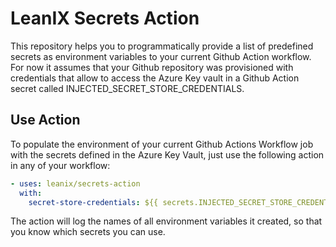 # LeanIX Secrets Action

This repository helps you to programmatically provide a list of predefined secrets as environment variables to your current Github Action workflow.
For now it assumes that your Github repository was provisioned with credentials that allow to access the Azure Key vault in a Github Action secret called INJECTED_SECRET_STORE_CREDENTIALS.
  
## Use Action

To populate the environment of your current Github Actions Workflow job with the secrets defined in the Azure Key Vault, just use the following action in any of your workflow:

```yaml
- uses: leanix/secrets-action
  with:
    secret-store-credentials: ${{ secrets.INJECTED_SECRET_STORE_CREDENTIALS }}
```

The action will log the names of all environment variables it created, so that you know which secrets you can use.
